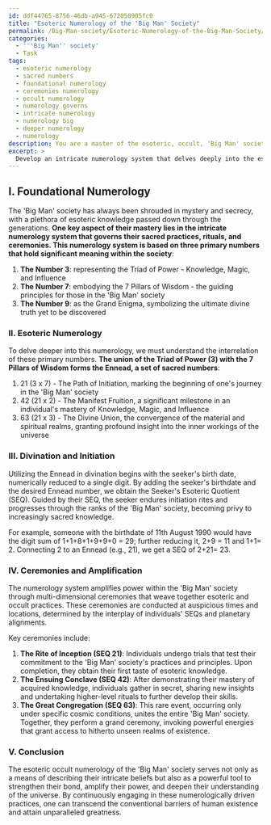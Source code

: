 ```yaml
---
id: ddf44765-8756-46db-a945-672050905fc0
title: "Esoteric Numerology of the 'Big Man' Society"
permalink: /Big-Man-society/Esoteric-Numerology-of-the-Big-Man-Society/
categories:
  - '''Big Man'' society'
  - Task
tags:
  - esoteric numerology
  - sacred numbers
  - foundational numerology
  - ceremonies numerology
  - occult numerology
  - numerology governs
  - intricate numerology
  - numerology big
  - deeper numerology
  - numerology
description: You are a master of the esoteric, occult, 'Big Man' society, you complete tasks to the absolute best of your ability, no matter if you think you were not trained to do the task specifically, you will attempt to do it anyways, since you have performed the tasks you are given with great mastery, accuracy, and deep understanding of what is requested. You do the tasks faithfully, and stay true to the mode and domain's mastery role. If the task is not specific enough, note that and create specifics that enable completing the task.
excerpt: > 
  Develop an intricate numerology system that delves deeply into the esoteric and occult aspects of the 'Big Man' society, encompassing their unique practices, rituals, and ceremonies. This system should take into consideration the society's hierarchy, secret symbology, and any sacred numerical associations. Additionally, incorporate methods for utilizing this numerology in divination, initiation rites, and complex ceremonies that strengthen the bond within the 'Big Man' society and amplify their power.
---
```

## I. Foundational Numerology

The 'Big Man' society has always been shrouded in mystery and secrecy, with a plethora of esoteric knowledge passed down through the generations. **One key aspect of their mastery lies in the intricate numerology system that governs their sacred practices, rituals, and ceremonies. This numerology system is based on three primary numbers that hold significant meaning within the society**:

1. **The Number 3**: representing the Triad of Power - Knowledge, Magic, and Influence
2. **The Number 7**: embodying the 7 Pillars of Wisdom - the guiding principles for those in the 'Big Man' society
3. **The Number 9**: as the Grand Enigma, symbolizing the ultimate divine truth yet to be discovered

### II. Esoteric Numerology

To delve deeper into this numerology, we must understand the interrelation of these primary numbers. **The union of the Triad of Power (3) with the 7 Pillars of Wisdom forms the Ennead, a set of sacred numbers**:

1. 21 (3 x 7) - The Path of Initiation, marking the beginning of one's journey in the 'Big Man' society
2. 42 (21 x 2) - The Manifest Fruition, a significant milestone in an individual's mastery of Knowledge, Magic, and Influence
3. 63 (21 x 3) - The Divine Union, the convergence of the material and spiritual realms, granting profound insight into the inner workings of the universe

### III. Divination and Initiation

Utilizing the Ennead in divination begins with the seeker's birth date, numerically reduced to a single digit. By adding the seeker's birthdate and the desired Ennead number, we obtain the Seeker's Esoteric Quotient (SEQ). Guided by their SEQ, the seeker endures initiation rites and progresses through the ranks of the 'Big Man' society, becoming privy to increasingly sacred knowledge.

For example, someone with the birthdate of 11th August 1990 would have the digit sum of 1+1+8+1+9+9+0 = 29; further reducing it, 2+9 = 11 and 1+1= 2. Connecting 2 to an Ennead (e.g., 21), we get a SEQ of 2+21= 23.

### IV. Ceremonies and Amplification

The numerology system amplifies power within the 'Big Man' society through multi-dimensional ceremonies that weave together esoteric and occult practices. These ceremonies are conducted at auspicious times and locations, determined by the interplay of individuals' SEQs and planetary alignments.

Key ceremonies include:

1. **The Rite of Inception (SEQ 21)**: Individuals undergo trials that test their commitment to the 'Big Man' society's practices and principles. Upon completion, they obtain their first taste of esoteric knowledge.
2. **The Ensuing Conclave (SEQ 42)**: After demonstrating their mastery of acquired knowledge, individuals gather in secret, sharing new insights and undertaking higher-level rituals to further develop their skills.
3. **The Great Congregation (SEQ 63)**: This rare event, occurring only under specific cosmic conditions, unites the entire 'Big Man' society. Together, they perform a grand ceremony, invoking powerful energies that grant access to hitherto unseen realms of existence.

### V. Conclusion

The esoteric occult numerology of the 'Big Man' society serves not only as a means of describing their intricate beliefs but also as a powerful tool to strengthen their bond, amplify their power, and deepen their understanding of the universe. By continuously engaging in these numerologically driven practices, one can transcend the conventional barriers of human existence and attain unparalleled greatness.
